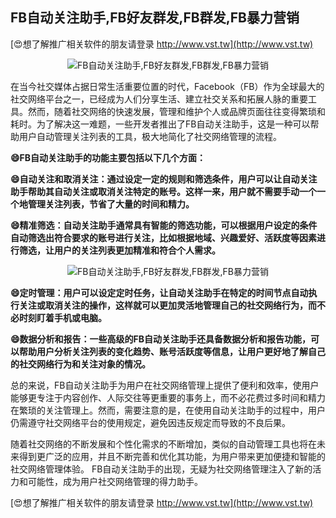 ## **FB自动关注助手,FB好友群发,FB群发,FB暴力营销**

[😍想了解推广相关软件的朋友请登录 http://www.vst.tw](http://www.vst.tw)

 <center><img src="https://vst.tw/MP4/tuiguang/png/8.png" alt="FB自动关注助手,FB好友群发,FB群发,FB暴力营销"></center>

在当今社交媒体占据日常生活重要位置的时代，Facebook（FB）作为全球最大的社交网络平台之一，已经成为人们分享生活、建立社交关系和拓展人脉的重要工具。然而，随着社交网络的快速发展，管理和维护个人或品牌页面往往变得繁琐和耗时。为了解决这一难题，一些开发者推出了FB自动关注助手，这是一种可以帮助用户自动管理关注列表的工具，极大地简化了社交网络管理的流程。

**😄FB自动关注助手的功能主要包括以下几个方面：**

**😄自动关注和取消关注：通过设定一定的规则和筛选条件，用户可以让自动关注助手帮助其自动关注或取消关注特定的账号。这样一来，用户就不需要手动一个一个地管理关注列表，节省了大量的时间和精力。**

**😄精准筛选：自动关注助手通常具有智能的筛选功能，可以根据用户设定的条件自动筛选出符合要求的账号进行关注，比如根据地域、兴趣爱好、活跃度等因素进行筛选，让用户的关注列表更加精准和符合个人需求。**

 <center><img src="https://vst.tw/MP4/tuiguang/png/7.png" alt="FB自动关注助手,FB好友群发,FB群发,FB暴力营销"></center>

**😄定时管理：用户可以设定定时任务，让自动关注助手在特定的时间节点自动执行关注或取消关注的操作，这样就可以更加灵活地管理自己的社交网络行为，而不必时刻盯着手机或电脑。**

**😄数据分析和报告：一些高级的FB自动关注助手还具备数据分析和报告功能，可以帮助用户分析关注列表的变化趋势、账号活跃度等信息，让用户更好地了解自己的社交网络行为和关注对象的情况。**

总的来说，FB自动关注助手为用户在社交网络管理上提供了便利和效率，使用户能够更专注于内容创作、人际交往等更重要的事务上，而不必花费过多时间和精力在繁琐的关注管理上。然而，需要注意的是，在使用自动关注助手的过程中，用户仍需遵守社交网络平台的使用规定，避免因违反规定而导致的不良后果。

随着社交网络的不断发展和个性化需求的不断增加，类似的自动管理工具也将在未来得到更广泛的应用，并且不断完善和优化其功能，为用户带来更加便捷和智能的社交网络管理体验。 FB自动关注助手的出现，无疑为社交网络管理注入了新的活力和可能性，成为用户社交网络管理的得力助手。

[😍想了解推广相关软件的朋友请登录 http://www.vst.tw](http://www.vst.tw)



